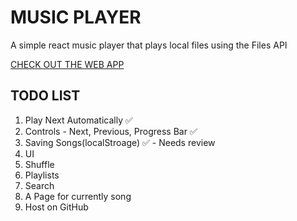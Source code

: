 # MUSIC PLAYER

 A simple react music player that plays local files using the Files API 

 [CHECK OUT THE WEB APP](https://ekene-music-player.herokuapp.com)

## TODO LIST
1. Play Next Automatically ✅
1. Controls - Next, Previous, Progress Bar ✅
1. Saving Songs(localStroage) ✅ - Needs review
1. UI
1. Shuffle
1. Playlists
1. Search
1. A Page for currently song
1. Host on GitHub
